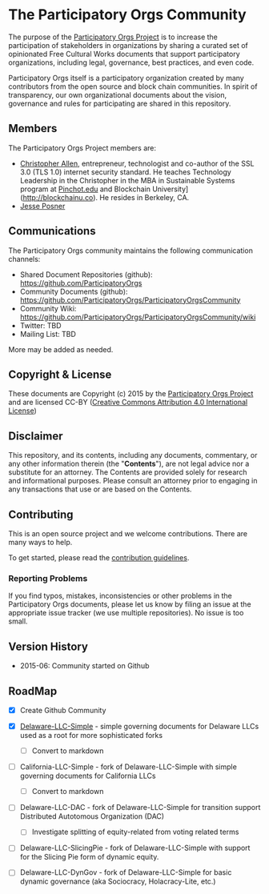 # The Participatory Orgs Community

The purpose of the [Participatory Orgs Project](https://github.com/ParticipatoryOrgs) is to increase the participation of stakeholders in organizations by sharing a curated set of opinionated Free Cultural Works documents that support participatory organizations, including legal, governance, best practices, and even code.

Participatory Orgs itself is a participatory organization created by many contributors from the open source and block chain communities. In spirit of transparency, our own organizational documents about the vision, governance and rules for participating are shared in this repository.

## Members

The Participatory Orgs Project members are:

* [Christopher Allen](mailto:ChristopherA@LifeWithAlacrity.com), entrepreneur, technologist and co-author of the SSL 3.0 (TLS 1.0) internet security standard. He teaches Technology Leadership in the Christopher in the MBA in Sustainable Systems program at [Pinchot.edu](http://bgi.pinchot.edu) and Blockchain University](http://blockchainu.co). He resides in Berkeley, CA.
* [Jesse Posner](mailto:Jesse.Posner@gmail.com)

## Communications

The Participatory Orgs community maintains the following communication channels:

- Shared Document Repositories (github): https://github.com/ParticipatoryOrgs
- Community Documents (github): https://github.com/ParticipatoryOrgs/ParticipatoryOrgsCommunity
- Community Wiki: https://github.com/ParticipatoryOrgs/ParticipatoryOrgsCommunity/wiki
- Twitter: TBD
- Mailing List: TBD

More may be added as needed.

## Copyright & License

These documents are Copyright (c) 2015 by the [Participatory Orgs Project](https://github.com/ParticipatoryOrgs/) and are licensed CC-BY ([Creative Commons Attribution 4.0 International License](https://creativecommons.org/licenses/by/4.0/))

## Disclaimer
This repository, and its contents, including any documents, commentary, or any other information therein (the "**Contents**"), are not legal advice nor a substitute for an attorney. The Contents are provided solely for research and informational purposes. Please consult an attorney prior to engaging in any transactions that use or are based on the Contents.

## Contributing

This  is an open source project and we welcome contributions. There are many ways to help.

To get started, please read the [contribution guidelines](CONTRIBUTING.md).

### Reporting Problems

If you find typos, mistakes, inconsistencies or other problems in the Participatory Orgs documents, please let us know by filing an issue at the appropriate issue tracker (we use multiple repositories). No issue is too small.

## Version History

* 2015-06: Community started on Github

## RoadMap

- [x] Create Github Community
- [x] [Delaware-LLC-Simple](LLC-Delaware-Simple) - simple governing documents for Delaware LLCs used as a root for more sophisticated forks
  - [ ] Convert to markdown
- [ ] California-LLC-Simple - fork of Delaware-LLC-Simple with simple governing documents for California LLCs
  - [ ] Convert to markdown
- [ ] Delaware-LLC-DAC - fork of Delaware-LLC-Simple for transition support Distributed Autotomous Organization (DAC)
  - [ ] Investigate splitting of equity-related from voting related terms
- [ ] Delaware-LLC-SlicingPie - fork of Delaware-LLC-Simple with support for the Slicing Pie form of dynamic equity.
- [ ] Delaware-LLC-DynGov - fork of Delaware-LLC-Simple for basic dynamic governance (aka Sociocracy, Holacracy-Lite, etc.)


